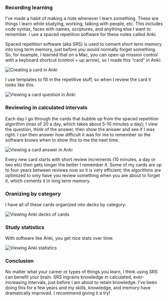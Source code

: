 ### Recording learning

I've made a habit of making a note whenever I learn something. These are things I learn while studying, working, talking with people, etc. This includes code syntax, faces with names, scriptures, and anything else I want to remember. I use a spaced repetition software for these notes called Anki.

Spaced repetition software (aka SRS) is used to cement short term memory into long term memory, just before you would normally forget something. So, for example, I learned that on a Mac, you can open up mission control with a keyboard shortcut (control + up arrow), so I made this “card” in Anki:

![Creating a card in Anki](/static/anki-card-creation.jpg)

I use templates to fill in the repetitive stuff, so when I review the card it looks like this:

![Viewing a card question in Anki](/static/anki-card-question.jpg)

### Reviewing in calculated intervals

Each day I go through the cards that bubble up from the spaced repetition algorithm (max of 20 a day, which takes about 5-10 minutes a day); I view the question, think of the answer, then show the answer and see if I was right. I can then answer how difficult it was for me to remember so the software knows when to show this to me the next time.

![Viewing a card answer in Anki](/static/anki-card-answer.jpg)

Every new card starts with short review increments (10 minutes, a day or two etc) then gets longer the better I remember it. Some of my cards are up to four years between reviews now so it is very efficient; the algorithms are optimized to only have you review something when you are about to forget it, which cements it in long term memory.

### Oranizing by category

I have all of these cards organized into decks by category:

![Viewing Anki decks of cards](/static/anki-decks.jpg)

### Study statistics

With software like Anki, you get nice stats over time:

![Viewing Anki statistics](/static/anki-stats.jpg)

### Conclusion

No matter what your career or types of things you learn, I think using SRS can benefit your brain. SRS ingrains knowledge in calculated, ever-increasing intervals, just before I am about to retain knowledge. I've been doing this for a few years and my skills, knowledge, and memory have dramatically improved. I recommend giving it a try!
